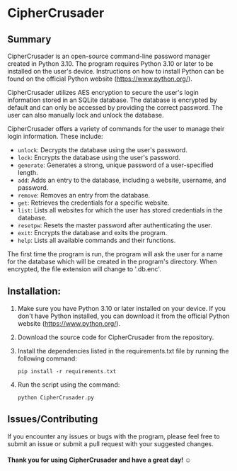 # CipherCrusader
## Summary
CipherCrusader is an open-source command-line password manager created in Python 3.10. The program requires Python 3.10 or later to be installed on the user's device. Instructions on how to install Python can be found on the official Python website (https://www.python.org/).

CipherCrusader utilizes AES encryption to secure the user's login information stored in an SQLite database. The database is encrypted by default and can only be accessed by providing the correct password. The user can also manually lock and unlock the database.

CipherCrusader offers a variety of commands for the user to manage their login information. These include:
- `unlock`: Decrypts the database using the user's password.
- `lock`: Encrypts the database using the user's password.
- `generate`: Generates a strong, unique password of a user-specified length.
- `add`: Adds an entry to the database, including a website, username, and password.
- `remove`: Removes an entry from the database.
- `get`: Retrieves the credentials for a specific website.
- `list`: Lists all websites for which the user has stored credentials in the database.
- `resetpw`: Resets the master password after authenticating the user.
- `exit`: Encrypts the database and exits the program.
- `help`: Lists all available commands and their functions.

The first time the program is run, the program will ask the user for a name for the database which will be created in the program's directory. When encrypted, the file extension will change to '.db.enc'.
## Installation:
1. Make sure you have Python 3.10 or later installed on your device. If you don't have Python installed, you can download it from the official Python website (https://www.python.org/).

2. Download the source code for CipherCrusader from the repository.

3. Install the dependencies listed in the requirements.txt file by running the following command:
    ```
    pip install -r requirements.txt
    ```

4. Run the script using the command:
    ```
    python CipherCrusader.py
    ```
## Issues/Contributing
If you encounter any issues or bugs with the program, please feel free to submit an issue or submit a pull request with your suggested changes. 

#### Thank you for using CipherCrusader and have a great day! ☺️

